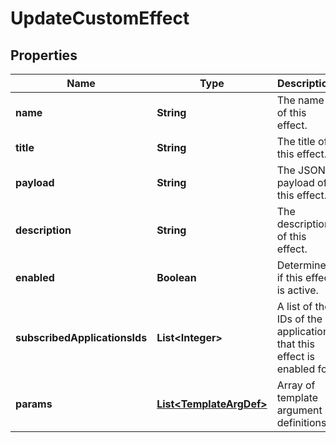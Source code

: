 

# UpdateCustomEffect

## Properties

Name | Type | Description | Notes
------------ | ------------- | ------------- | -------------
**name** | **String** | The name of this effect. | 
**title** | **String** | The title of this effect. | 
**payload** | **String** | The JSON payload of this effect. | 
**description** | **String** | The description of this effect. |  [optional]
**enabled** | **Boolean** | Determines if this effect is active. | 
**subscribedApplicationsIds** | **List&lt;Integer&gt;** | A list of the IDs of the applications that this effect is enabled for |  [optional]
**params** | [**List&lt;TemplateArgDef&gt;**](TemplateArgDef.md) | Array of template argument definitions |  [optional]



